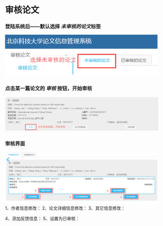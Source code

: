 # 审核论文

### 登陆系统后——默认选择 *未审核的论文*标签
![未审核的论文](0.png)

### 点击某一篇论文的 *审核* 按钮，开始审核
![审核](1.png)

### 审核界面
![审核界面](3.png)
1、作者信息修改：
2、论文详细信息修改：
3、其它信息修改：

4、添加反馈信息：
5、设置为已审核：
